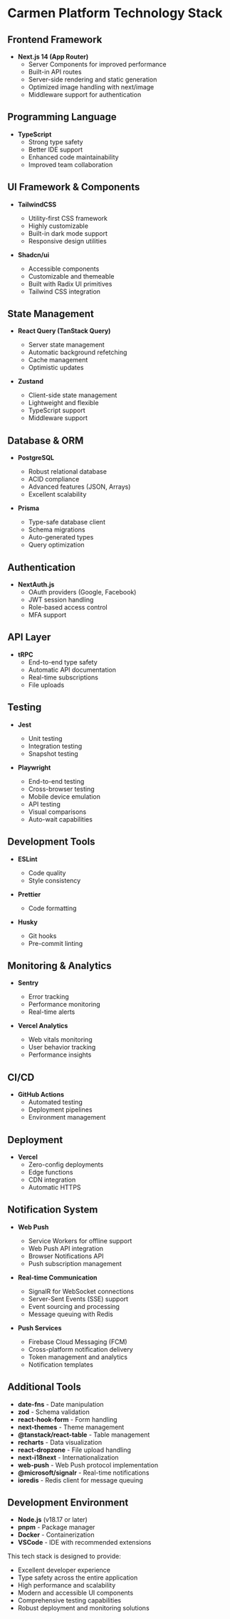 # Carmen Platform Technology Stack

## Frontend Framework
- **Next.js 14 (App Router)**
  - Server Components for improved performance
  - Built-in API routes
  - Server-side rendering and static generation
  - Optimized image handling with next/image
  - Middleware support for authentication

## Programming Language
- **TypeScript**
  - Strong type safety
  - Better IDE support
  - Enhanced code maintainability
  - Improved team collaboration

## UI Framework & Components
- **TailwindCSS**
  - Utility-first CSS framework
  - Highly customizable
  - Built-in dark mode support
  - Responsive design utilities

- **Shadcn/ui**
  - Accessible components
  - Customizable and themeable
  - Built with Radix UI primitives
  - Tailwind CSS integration

## State Management
- **React Query (TanStack Query)**
  - Server state management
  - Automatic background refetching
  - Cache management
  - Optimistic updates

- **Zustand**
  - Client-side state management
  - Lightweight and flexible
  - TypeScript support
  - Middleware support

## Database & ORM
- **PostgreSQL**
  - Robust relational database
  - ACID compliance
  - Advanced features (JSON, Arrays)
  - Excellent scalability

- **Prisma**
  - Type-safe database client
  - Schema migrations
  - Auto-generated types
  - Query optimization

## Authentication
- **NextAuth.js**
  - OAuth providers (Google, Facebook)
  - JWT session handling
  - Role-based access control
  - MFA support

## API Layer
- **tRPC**
  - End-to-end type safety
  - Automatic API documentation
  - Real-time subscriptions
  - File uploads

## Testing
- **Jest**
  - Unit testing
  - Integration testing
  - Snapshot testing

- **Playwright**
  - End-to-end testing
  - Cross-browser testing
  - Mobile device emulation
  - API testing
  - Visual comparisons
  - Auto-wait capabilities

## Development Tools
- **ESLint**
  - Code quality
  - Style consistency

- **Prettier**
  - Code formatting

- **Husky**
  - Git hooks
  - Pre-commit linting

## Monitoring & Analytics
- **Sentry**
  - Error tracking
  - Performance monitoring
  - Real-time alerts

- **Vercel Analytics**
  - Web vitals monitoring
  - User behavior tracking
  - Performance insights

## CI/CD
- **GitHub Actions**
  - Automated testing
  - Deployment pipelines
  - Environment management

## Deployment
- **Vercel**
  - Zero-config deployments
  - Edge functions
  - CDN integration
  - Automatic HTTPS

## Notification System
- **Web Push**
  - Service Workers for offline support
  - Web Push API integration
  - Browser Notifications API
  - Push subscription management

- **Real-time Communication**
  - SignalR for WebSocket connections
  - Server-Sent Events (SSE) support
  - Event sourcing and processing
  - Message queuing with Redis

- **Push Services**
  - Firebase Cloud Messaging (FCM)
  - Cross-platform notification delivery
  - Token management and analytics
  - Notification templates

## Additional Tools
- **date-fns** - Date manipulation
- **zod** - Schema validation
- **react-hook-form** - Form handling
- **next-themes** - Theme management
- **@tanstack/react-table** - Table management
- **recharts** - Data visualization
- **react-dropzone** - File upload handling
- **next-i18next** - Internationalization
- **web-push** - Web Push protocol implementation
- **@microsoft/signalr** - Real-time notifications
- **ioredis** - Redis client for message queuing

## Development Environment
- **Node.js** (v18.17 or later)
- **pnpm** - Package manager
- **Docker** - Containerization
- **VSCode** - IDE with recommended extensions

This tech stack is designed to provide:
- Excellent developer experience
- Type safety across the entire application
- High performance and scalability
- Modern and accessible UI components
- Comprehensive testing capabilities
- Robust deployment and monitoring solutions
